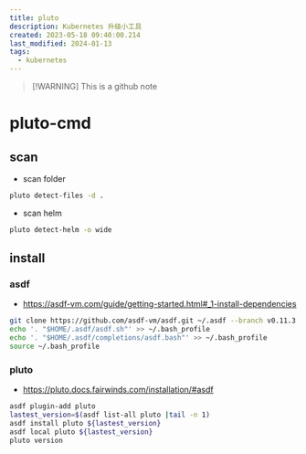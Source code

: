 ```yaml
---
title: pluto
description: Kubernetes 升级小工具
created: 2023-05-18 09:40:00.214
last_modified: 2024-01-13
tags:
  - kubernetes
---
```

> [!WARNING] This is a github note

# pluto-cmd

## scan
- scan folder
```sh
pluto detect-files -d .
```
- scan helm
```sh
pluto detect-helm -o wide
```


## install
### asdf
- https://asdf-vm.com/guide/getting-started.html#_1-install-dependencies
```sh
git clone https://github.com/asdf-vm/asdf.git ~/.asdf --branch v0.11.3
echo '. "$HOME/.asdf/asdf.sh"' >> ~/.bash_profile
echo '. "$HOME/.asdf/completions/asdf.bash"' >> ~/.bash_profile
source ~/.bash_profile
```

### pluto
- https://pluto.docs.fairwinds.com/installation/#asdf
```sh
asdf plugin-add pluto
lastest_version=$(asdf list-all pluto |tail -n 1)
asdf install pluto ${lastest_version}
asdf local pluto ${lastest_version}
pluto version
```






